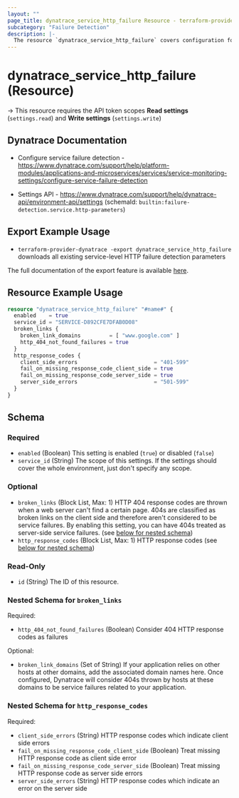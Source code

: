 ```yaml
---
layout: ""
page_title: dynatrace_service_http_failure Resource - terraform-provider-dynatrace"
subcategory: "Failure Detection"
description: |-
  The resource `dynatrace_service_http_failure` covers configuration for service-level HTTP failure detection parameters
---
```


# dynatrace_service_http_failure (Resource)

-> This resource requires the API token scopes **Read settings** (`settings.read`) and **Write settings** (`settings.write`)

## Dynatrace Documentation

- Configure service failure detection - https://www.dynatrace.com/support/help/platform-modules/applications-and-microservices/services/service-monitoring-settings/configure-service-failure-detection

- Settings API - https://www.dynatrace.com/support/help/dynatrace-api/environment-api/settings (schemaId: `builtin:failure-detection.service.http-parameters`)

## Export Example Usage

- `terraform-provider-dynatrace -export dynatrace_service_http_failure` downloads all existing service-level HTTP failure detection parameters

The full documentation of the export feature is available [here](https://dt-url.net/h203qmc).

## Resource Example Usage

```terraform
resource "dynatrace_service_http_failure" "#name#" {
  enabled    = true
  service_id = "SERVICE-D892CFE7DFAB0D08"
  broken_links {
    broken_link_domains         = [ "www.google.com" ]
    http_404_not_found_failures = true
  }
  http_response_codes {
    client_side_errors                        = "401-599"
    fail_on_missing_response_code_client_side = true
    fail_on_missing_response_code_server_side = true
    server_side_errors                        = "501-599"
  }
}
```

<!-- schema generated by tfplugindocs -->
## Schema

### Required

- `enabled` (Boolean) This setting is enabled (`true`) or disabled (`false`)
- `service_id` (String) The scope of this settings. If the settings should cover the whole environment, just don't specify any scope.

### Optional

- `broken_links` (Block List, Max: 1) HTTP 404 response codes are thrown when a web server can't find a certain page. 404s are classified as broken links on the client side and therefore aren't considered to be service failures. By enabling this setting, you can have 404s treated as server-side service failures. (see [below for nested schema](#nestedblock--broken_links))
- `http_response_codes` (Block List, Max: 1) HTTP response codes (see [below for nested schema](#nestedblock--http_response_codes))

### Read-Only

- `id` (String) The ID of this resource.

<a id="nestedblock--broken_links"></a>
### Nested Schema for `broken_links`

Required:

- `http_404_not_found_failures` (Boolean) Consider 404 HTTP response codes as failures

Optional:

- `broken_link_domains` (Set of String) If your application relies on other hosts at other domains, add the associated domain names here. Once configured, Dynatrace will consider 404s thrown by hosts at these domains to be service failures related to your application.


<a id="nestedblock--http_response_codes"></a>
### Nested Schema for `http_response_codes`

Required:

- `client_side_errors` (String) HTTP response codes which indicate client side errors
- `fail_on_missing_response_code_client_side` (Boolean) Treat missing HTTP response code as client side error
- `fail_on_missing_response_code_server_side` (Boolean) Treat missing HTTP response code as server side errors
- `server_side_errors` (String) HTTP response codes which indicate an error on the server side
 